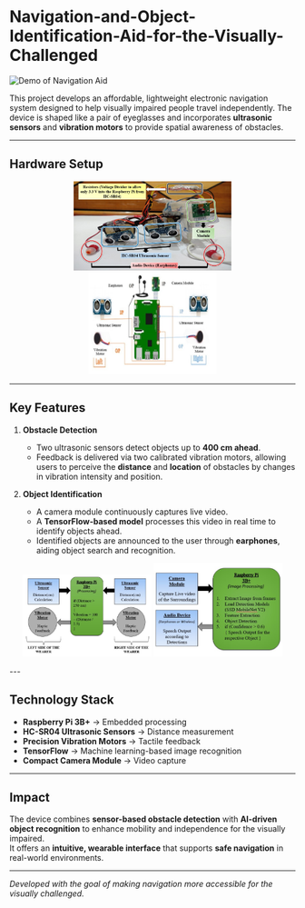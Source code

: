 # Navigation-and-Object-Identification-Aid-for-the-Visually-Challenged  

![Demo of Navigation Aid](Results_gif.gif)

This project develops an affordable, lightweight electronic navigation system designed to help visually impaired people travel independently. The device is shaped like a pair of eyeglasses and incorporates **ultrasonic sensors** and **vibration motors** to provide spatial awareness of obstacles.


---

## Hardware Setup

<p align="center">
  <img src="Labelled Front Image.jpg" alt="Image 1" width="55%"/>
  <img src="HardwareConfiguration.jpg" alt="Image 2" width="45%"/>
</p>

---

## Key Features
1. **Obstacle Detection**  
   - Two ultrasonic sensors detect objects up to **400 cm ahead**.  
   - Feedback is delivered via two calibrated vibration motors, allowing users to perceive the **distance** and **location** of obstacles by changes in vibration intensity and position.  

2. **Object Identification**  
   - A camera module continuously captures live video.  
   - A **TensorFlow-based model** processes this video in real time to identify objects ahead.  
   - Identified objects are announced to the user through **earphones**, aiding object search and recognition.  

<p align="center">
  <img src="Navigation_BlockDiagram.jpg" alt="Image 1" width="45%"/>
  <img src="ObjectDetection_BlockDiagram.jpg" alt="Image 2" width="45%"/>
</p>
---

## Technology Stack
- **Raspberry Pi 3B+** → Embedded processing  
- **HC-SR04 Ultrasonic Sensors** → Distance measurement  
- **Precision Vibration Motors** → Tactile feedback  
- **TensorFlow** → Machine learning-based image recognition  
- **Compact Camera Module** → Video capture  

---

## Impact
The device combines **sensor-based obstacle detection** with **AI-driven object recognition** to enhance mobility and independence for the visually impaired.  
It offers an **intuitive, wearable interface** that supports **safe navigation** in real-world environments.

---

 *Developed with the goal of making navigation more accessible for the visually challenged.*
